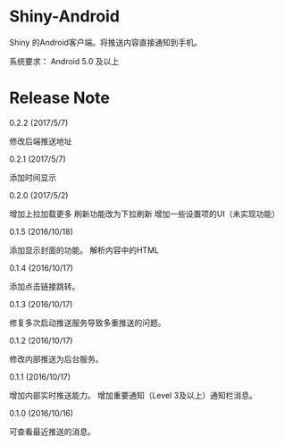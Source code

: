 # Shiny-Android

Shiny 的Android客户端。将推送内容直接通知到手机。

系统要求： Android 5.0 及以上

# Release Note

0.2.2 (2017/5/7)

修改后端推送地址

0.2.1 (2017/5/7)

添加时间显示

0.2.0 (2017/5/2)

增加上拉加载更多
刷新功能改为下拉刷新
增加一些设置项的UI（未实现功能）

0.1.5 (2016/10/18)

添加显示封面的功能。
解析内容中的HTML

0.1.4 (2016/10/17)

添加点击链接跳转。

0.1.3 (2016/10/17)

修复多次启动推送服务导致多重推送的问题。

0.1.2 (2016/10/17)

修改内部推送为后台服务。

0.1.1 (2016/10/17)

增加内部实时推送能力。
增加重要通知（Level 3及以上）通知栏消息。

0.1.0 (2016/10/16)

可查看最近推送的消息。